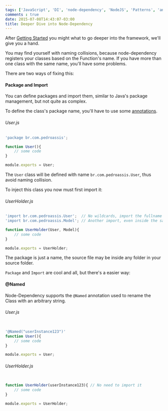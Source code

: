 ```yaml
---
tags: ['JavaScript', 'DI', 'node-dependency', 'NodeJS', 'Patterns', 'annotations', '@Named']
comments : true
date: 2015-07-08T14:43:07-03:00
title: Deeper Dive into Node-Dependency
---
```


After [Getting Started](http://node-dependency.pedroassis.com.br/post/getting-started/) you might what to go deeper into the framework, we'll give you a hand.  

You may find yourself with naming collisions, because node-dependency registers your classes based on the Function's name. If you have more than one class with the same name, you'll have some problems.  

There are two ways of fixing this:

#### Package and Import

You can define packages and import them, similar to Java's package management, but not quite as complex.  

To define the class's package name, you'll have to use some [annotations](http://node-dependency.pedroassis.com.br/post/JS-Annotations/).  
###### User.js
```js
'package br.com.pedroassis';

function User(){
    // some code
}

module.exports = User;
```

The `User` class will be defined with name `br.com.pedroassis.User`, thus avoid naming collision.  

To inject this class you now must first import it:
###### UserHolder.js
```js
'import br.com.pedroassis.User';  // No wildcards, import the fullname
'import br.com.pedroassis.Model'; // Another import, even inside the same package

function UserHolder(User, Model){
    // some code
}

module.exports = UserHolder;
```


The package is just a name, the source file may be inside any folder in your source folder.  

`Package` and `Import` are cool and all, but there's a easier way:

#### @Named
Node-Dependency supports the `@Named` annotation used to rename the Class with an arbitrary string.  

###### User.js
```js

'@Named("userInstance123")'
function User(){
    // some code
}

module.exports = User;
```

###### UserHolder.js
```js

function UserHolder(userInstance123){ // No need to import it
    // some code
}

module.exports = UserHolder;
```
